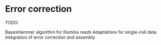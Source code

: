 # Error correction

TODO:

BayesHammer algorithm for Illumina reads
Adaptations for single-cell data
Integration of error correction and assembly

<!-- REFERENCES -->
